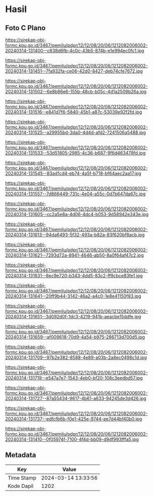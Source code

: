 # Hasil

## Foto C Plano

https://sirekap-obj-formc.kpu.go.id/3467/pemilu/pdpr/12/12/08/20/06/1212082006002-20240314-131400--c638d6fb-4c0c-43b5-874b-e1e994ec0fc1.jpg

https://sirekap-obj-formc.kpu.go.id/3467/pemilu/pdpr/12/12/08/20/06/1212082006002-20240314-131451--7fa932fa-ce06-42d0-8427-deb74cfe7672.jpg

https://sirekap-obj-formc.kpu.go.id/3467/pemilu/pdpr/12/12/08/20/06/1212082006002-20240314-131502--6e8b86e6-155b-48cb-b05c-4d1a2509b26a.jpg

https://sirekap-obj-formc.kpu.go.id/3467/pemilu/pdpr/12/12/08/20/06/1212082006002-20240314-131516--e841d7f6-5840-45b1-a87c-53039e92f2fd.jpg

https://sirekap-obj-formc.kpu.go.id/3467/pemilu/pdpr/12/12/08/20/06/1212082006002-20240314-131525--a29955bd-3da0-4d4d-afd2-7241506a5488.jpg

https://sirekap-obj-formc.kpu.go.id/3467/pemilu/pdpr/12/12/08/20/06/1212082006002-20240314-131533--53d51805-2985-4c36-b687-9f6d463478fd.jpg

https://sirekap-obj-formc.kpu.go.id/3467/pemilu/pdpr/12/12/08/20/06/1212082006002-20240314-131545--83ad1cd4-eb74-4a5f-b718-bf64aec2aa17.jpg

https://sirekap-obj-formc.kpu.go.id/3467/pemilu/pdpr/12/12/08/20/06/1212082006002-20240314-131557--7d866449-731c-4e04-a55c-0d7b647da67c.jpg

https://sirekap-obj-formc.kpu.go.id/3467/pemilu/pdpr/12/12/08/20/06/1212082006002-20240314-131605--cc2a5e8a-4d06-4dc4-b053-9d58942e343e.jpg

https://sirekap-obj-formc.kpu.go.id/3467/pemilu/pdpr/12/12/08/20/06/1212082006002-20240314-131613--94da6493-5f32-493a-b82a-83f620bf8acb.jpg

https://sirekap-obj-formc.kpu.go.id/3467/pemilu/pdpr/12/12/08/20/06/1212082006002-20240314-131621--7293d72a-8941-4646-ab50-8a0f64af47c2.jpg

https://sirekap-obj-formc.kpu.go.id/3467/pemilu/pdpr/12/12/08/20/06/1212082006002-20240314-131631--8ec9e720-b343-4dd5-83c2-ff9cbce83fe1.jpg

https://sirekap-obj-formc.kpu.go.id/3467/pemilu/pdpr/12/12/08/20/06/1212082006002-20240314-131641--20ff9b44-3142-46a2-a4c0-1e8e41150f83.jpg

https://sirekap-obj-formc.kpu.go.id/3467/pemilu/pdpr/12/12/08/20/06/1212082006002-20240314-131651--3d092d0f-1dc3-4219-941b-aeacbe15ddfe.jpg

https://sirekap-obj-formc.kpu.go.id/3467/pemilu/pdpr/12/12/08/20/06/1212082006002-20240314-131659--af009618-70d9-4a54-b975-286713d700d5.jpg

https://sirekap-obj-formc.kpu.go.id/3467/pemilu/pdpr/12/12/08/20/06/1212082006002-20240314-131709--97b2e382-8588-4e89-a03b-2a8ec0498c1d.jpg

https://sirekap-obj-formc.kpu.go.id/3467/pemilu/pdpr/12/12/08/20/06/1212082006002-20240314-131719--e547a7e7-1543-4eb0-bf20-108c3eedbd57.jpg

https://sirekap-obj-formc.kpu.go.id/3467/pemilu/pdpr/12/12/08/20/06/1212082006002-20240314-131727--87a55434-9617-4b61-a633-94245de3d426.jpg

https://sirekap-obj-formc.kpu.go.id/3467/pemilu/pdpr/12/12/08/20/06/1212082006002-20240314-131737--edfcfb6b-f0e1-425e-9744-ee7d44bf40b0.jpg

https://sirekap-obj-formc.kpu.go.id/3467/pemilu/pdpr/12/12/08/20/06/1212082006002-20240314-131410--0f05974f-7100-4f4d-bb09-d9df993fffa5.jpg


## Metadata

| Key        | Value               |
| ---------- | ------------------- |
| Time Stamp | 2024-03-14 13:33:56 |
| Kode Dapil | 1202                |



